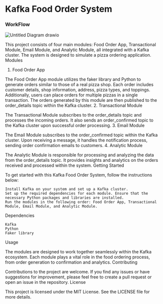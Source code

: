 # Kafka Food Order System

### WorkFlow 
![Untitled Diagram drawio](https://github.com/EdagPSIT/kafka-pizza-shop/assets/134361096/19f2ba87-ee40-42cb-8336-1e0bd36374aa)



This project consists of four main modules: Food Order App, Transactional Module, Email Module, and Analytic Module, all integrated with a Kafka cluster. The system is designed to simulate a pizza ordering application.
Modules
1. Food Order App

The Food Order App module utilizes the faker library and Python to generate orders similar to those of a real pizza shop. Each order includes customer details, shop information, address, pizza types, and toppings. Additionally, users can place orders for multiple pizzas in a single transaction. The orders generated by this module are then published to the order_details topic within the Kafka cluster.
2. Transactional Module

The Transactional Module subscribes to the order_details topic and processes the incoming orders. It also sends an order_confirmed topic to the Kafka cluster upon successful order processing.
3. Email Module

The Email Module subscribes to the order_confirmed topic within the Kafka cluster. Upon receiving a message, it handles the notification process, sending order confirmation emails to customers.
4. Analytic Module

The Analytic Module is responsible for processing and analyzing the data from the order_details topic. It provides insights and analytics on the orders received and processed within the system.
Getting Started

To get started with this Kafka Food Order System, follow the instructions below:

    Install Kafka on your system and set up a Kafka cluster.
    Set up the required dependencies for each module. Ensure that the necessary Python packages and libraries are installed.
    Run the modules in the following order: Food Order App, Transactional Module, Email Module, and Analytic Module.

Dependencies

    Kafka
    Python
    Faker library

Usage

The modules are designed to work together seamlessly within the Kafka ecosystem. Each module plays a vital role in the food ordering process, from order generation to confirmation and analytics.
Contributing

Contributions to the project are welcome. If you find any issues or have suggestions for improvement, please feel free to create a pull request or open an issue in the repository.
License

This project is licensed under the MIT License. See the LICENSE file for more details.
